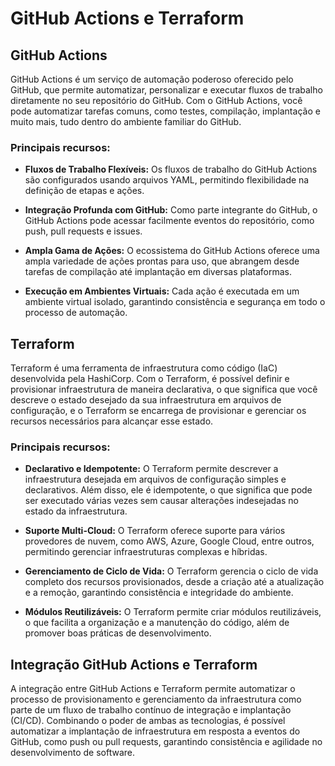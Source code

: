 # GitHub Actions e Terraform

## GitHub Actions

GitHub Actions é um serviço de automação poderoso oferecido pelo GitHub, que permite automatizar, personalizar e executar fluxos de trabalho diretamente no seu repositório do GitHub. Com o GitHub Actions, você pode automatizar tarefas comuns, como testes, compilação, implantação e muito mais, tudo dentro do ambiente familiar do GitHub.

### Principais recursos:

- **Fluxos de Trabalho Flexíveis:** Os fluxos de trabalho do GitHub Actions são configurados usando arquivos YAML, permitindo flexibilidade na definição de etapas e ações.
  
- **Integração Profunda com GitHub:** Como parte integrante do GitHub, o GitHub Actions pode acessar facilmente eventos do repositório, como push, pull requests e issues.

- **Ampla Gama de Ações:** O ecossistema do GitHub Actions oferece uma ampla variedade de ações prontas para uso, que abrangem desde tarefas de compilação até implantação em diversas plataformas.

- **Execução em Ambientes Virtuais:** Cada ação é executada em um ambiente virtual isolado, garantindo consistência e segurança em todo o processo de automação.

## Terraform

Terraform é uma ferramenta de infraestrutura como código (IaC) desenvolvida pela HashiCorp. Com o Terraform, é possível definir e provisionar infraestrutura de maneira declarativa, o que significa que você descreve o estado desejado da sua infraestrutura em arquivos de configuração, e o Terraform se encarrega de provisionar e gerenciar os recursos necessários para alcançar esse estado.

### Principais recursos:

- **Declarativo e Idempotente:** O Terraform permite descrever a infraestrutura desejada em arquivos de configuração simples e declarativos. Além disso, ele é idempotente, o que significa que pode ser executado várias vezes sem causar alterações indesejadas no estado da infraestrutura.

- **Suporte Multi-Cloud:** O Terraform oferece suporte para vários provedores de nuvem, como AWS, Azure, Google Cloud, entre outros, permitindo gerenciar infraestruturas complexas e híbridas.

- **Gerenciamento de Ciclo de Vida:** O Terraform gerencia o ciclo de vida completo dos recursos provisionados, desde a criação até a atualização e a remoção, garantindo consistência e integridade do ambiente.

- **Módulos Reutilizáveis:** O Terraform permite criar módulos reutilizáveis, o que facilita a organização e a manutenção do código, além de promover boas práticas de desenvolvimento.

## Integração GitHub Actions e Terraform

A integração entre GitHub Actions e Terraform permite automatizar o processo de provisionamento e gerenciamento da infraestrutura como parte de um fluxo de trabalho contínuo de integração e implantação (CI/CD). Combinando o poder de ambas as tecnologias, é possível automatizar a implantação de infraestrutura em resposta a eventos do GitHub, como push ou pull requests, garantindo consistência e agilidade no desenvolvimento de software.
